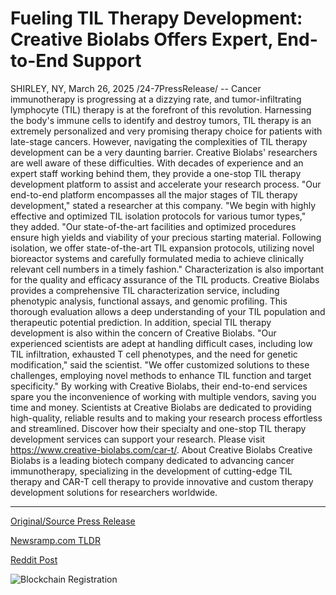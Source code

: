 # Fueling TIL Therapy Development: Creative Biolabs Offers Expert, End-to-End Support

SHIRLEY, NY, March 26, 2025 /24-7PressRelease/ -- Cancer immunotherapy is progressing at a dizzying rate, and tumor-infiltrating lymphocyte (TIL) therapy is at the forefront of this revolution. Harnessing the body's immune cells to identify and destroy tumors, TIL therapy is an extremely personalized and very promising therapy choice for patients with late-stage cancers. However, navigating the complexities of TIL therapy development can be a very daunting barrier. Creative Biolabs' researchers are well aware of these difficulties. With decades of experience and an expert staff working behind them, they provide a one-stop TIL therapy development platform to assist and accelerate your research process.   "Our end-to-end platform encompasses all the major stages of TIL therapy development," stated a researcher at this company. "We begin with highly effective and optimized TIL isolation protocols for various tumor types," they added. "Our state-of-the-art facilities and optimized procedures ensure high yields and viability of your precious starting material. Following isolation, we offer state-of-the-art TIL expansion protocols, utilizing novel bioreactor systems and carefully formulated media to achieve clinically relevant cell numbers in a timely fashion."  Characterization is also important for the quality and efficacy assurance of the TIL products. Creative Biolabs provides a comprehensive TIL characterization service, including phenotypic analysis, functional assays, and genomic profiling. This thorough evaluation allows a deep understanding of your TIL population and therapeutic potential prediction.  In addition, special TIL therapy development is also within the concern of Creative Biolabs.  "Our experienced scientists are adept at handling difficult cases, including low TIL infiltration, exhausted T cell phenotypes, and the need for genetic modification," said the scientist. "We offer customized solutions to these challenges, employing novel methods to enhance TIL function and target specificity."  By working with Creative Biolabs, their end-to-end services spare you the inconvenience of working with multiple vendors, saving you time and money. Scientists at Creative Biolabs are dedicated to providing high-quality, reliable results and to making your research process effortless and streamlined.  Discover how their specialty and one-stop TIL therapy development services can support your research. Please visit https://www.creative-biolabs.com/car-t/.  About Creative Biolabs Creative Biolabs is a leading biotech company dedicated to advancing cancer immunotherapy, specializing in the development of cutting-edge TIL therapy and CAR-T cell therapy to provide innovative and custom therapy development solutions for researchers worldwide. 

---

[Original/Source Press Release](https://www.24-7pressrelease.com/press-release/520963/fueling-til-therapy-development-creative-biolabs-offers-expert-end-to-end-support)
                    

[Newsramp.com TLDR](https://newsramp.com/curated-news/revolutionizing-cancer-treatment-creative-biolabs-one-stop-til-therapy-development-platform/3b5017966d5450e0788d21937aa2fb25) 

 



[Reddit Post](https://www.reddit.com/r/HealthCareNewsInfo/comments/1jk642q/revolutionizing_cancer_treatment_creative_biolabs/) 



![Blockchain Registration](https://cdn.newsramp.app/24-7PressRelease/qrcode/253/26/poemxO2N.webp)